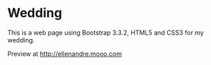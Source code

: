 # Wedding

This is a web page using Bootstrap 3.3.2, HTML5 and CSS3 for my wedding.

Preview at http://ellenandre.mooo.com

